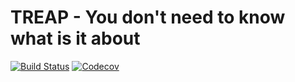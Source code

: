 # TREAP - You don't need to know what is it about
[![Build Status](https://travis-ci.org/wolfy-j/treap.svg?branch=master)](https://travis-ci.org/wolfy-j/treap)
[![Codecov](https://codecov.io/gh/wolfy-j/treap/graph/badge.svg)](https://codecov.io/gh/wolfy-j/treap)
